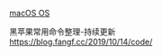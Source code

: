 [macOS OS](https://mirrors.dtops.cc/iso/MacOS/daliansky_macos/)  


黑苹果常用命令整理-持续更新  
https://blog.fangf.cc/2019/10/14/code/  
